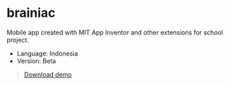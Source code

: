 # brainiac
Mobile app created with MIT App Inventor and other extensions for school project.
- Language: Indonesia
- Version: Beta

 > [Download demo](https://github.com/AlitSaputra/brainiac/releases/tag/demo)